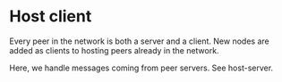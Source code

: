 # Host client

Every peer in the network is both a server and a client. New nodes are added as
clients to hosting peers already in the network.

Here, we handle messages coming from peer servers. See host-server.
